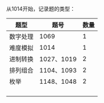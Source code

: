 从1014开始，记录题的类型：

| 题型     | 题号       | 数量 |
| -------- | ---------- | ---- |
| 数字处理 | 1069       | 1    |
| 难度模拟 | 1014       | 1    |
| 进制转换 | 1027、1019 | 2    |
| 排列组合 | 1104、1093 | 2    |
| 枚举     | 1148、1048 | 2    |
|          |            |      |
|          |            |      |
|          |            |      |
|          |            |      |

